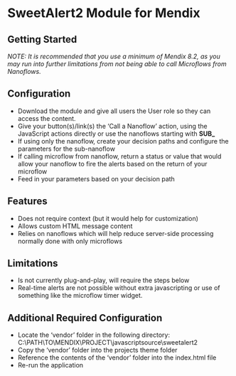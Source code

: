 # SweetAlert2 Module for Mendix

## Getting Started
_NOTE: It is recommended that you use a minimum of Mendix 8.2, as you may run into further limitations from not being able to call Microflows from Nanoflows._
## Configuration
- Download the module and give all users the User role so they can access the content.
- Give your button(s)/link(s) the ‘Call a Nanoflow’ action, using the JavaScript actions directly or use the nanoflows starting with **SUB_**
- If using only the nanoflow, create your decision paths and configure the parameters for the sub-nanoflow
- If calling microflow from nanoflow, return a status or value that would allow your nanoflow to fire the alerts based on the return of your microflow
- Feed in your parameters based on your decision path

## Features
- Does not require context (but it would help for customization)
- Allows custom HTML message content
- Relies on nanoflows which will help reduce server-side processing normally done with only microflows

## Limitations
- Is not currently plug-and-play, will require the steps below
- Real-time alerts are not possible without extra javascripting or use of something like the microflow timer widget.

## Additional Required Configuration
- Locate the ‘vendor’ folder in the following directory: C:\PATH\TO\MENDIX\PROJECT\\javascriptsource\sweetalert2
- Copy the ‘vendor’ folder into the projects theme folder
- Reference the contents of the ‘vendor’ folder into the index.html file
- Re-run the application